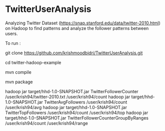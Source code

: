 # TwitterUserAnalysis

Analyzing Twitter Dataset (https://snap.stanford.edu/data/twitter-2010.html) on Hadoop to find patterns and analyze the follower patterns between users.

To run :

git clone https://github.com/krishmoodbidri/TwitterUserAnalysis.git

cd twitter-hadoop-example

mvn compile

mvn package

hadoop jar target/hhd-1.0-SNAPSHOT.jar TwitterFollowerCounter /user/krish94/twitter-2010.txt /user/krish94/count
hadoop jar target/hhd-1.0-SNAPSHOT.jar TwitterAvgFollowers /user/krish94/count /user/krish94/avg
hadoop jar target/hhd-1.0-SNAPSHOT.jar TwitterTopFollowers /user/krish94/count /user/krish94/top
hadoop jar target/hhd-1.0-SNAPSHOT.jar TwitterFollowerCounterGroupByRanges /user/krish94/count /user/krish94/range
